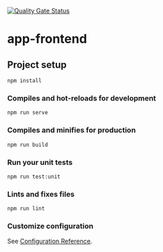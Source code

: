 [![Quality Gate Status](https://sonarcloud.io/api/project_badges/measure?project=lobiani-app-frontend&metric=alert_status)](https://sonarcloud.io/dashboard?id=lobiani-app-frontend) <br/>

# app-frontend

## Project setup
```
npm install
```

### Compiles and hot-reloads for development
```
npm run serve
```

### Compiles and minifies for production
```
npm run build
```

### Run your unit tests
```
npm run test:unit
```

### Lints and fixes files
```
npm run lint
```

### Customize configuration
See [Configuration Reference](https://cli.vuejs.org/config/).
